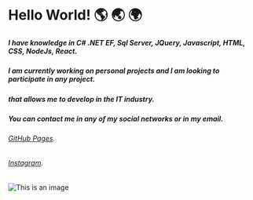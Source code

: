 # Hello World! :earth_americas: :earth_asia: :earth_africa:


##### *I have knowledge in C# .NET EF, Sql Server, JQuery, Javascript, HTML, CSS, NodeJs, React.*
##### *I am currently working on personal projects and I am looking to participate in any project.*
##### *that allows me to develop in the IT industry.*

##### *You can contact me in any of my social networks or in my email.*
###### [GitHub Pages](https://github.com/daniel-britos).
###### [Instagram](https://www.instagram.com/danielbritos.vfx/).
![This is an image](https://upload.wikimedia.org/wikipedia/commons/6/63/Code_Icon.PNG)
